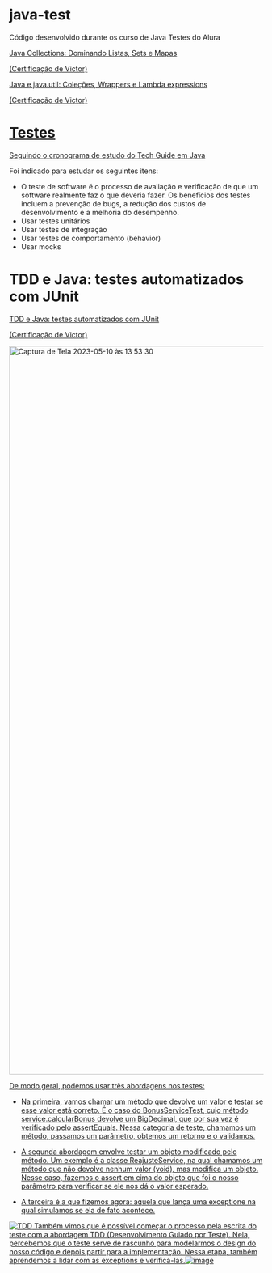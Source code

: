 # java-test
Código desenvolvido durante os curso de Java Testes do Alura

<a href="https://cursos.alura.com.br/course/java-collections">Java Collections: Dominando Listas, Sets e Mapas<a>
  
 <a href="https://cursos.alura.com.br/certificate/ea00b5f7-af32-42d8-be58-54323d9c2e82">(Certificação de Victor)
  
<a href="https://cursos.alura.com.br/course/java-util-lambdas">Java e java.util: Coleções, Wrappers e Lambda expressions<a>
  
<a href="https://cursos.alura.com.br/certificate/f6108291-e63d-4ec9-bb39-8289d8b27fb2">(Certificação de Victor)
# Testes
  
  Seguindo o cronograma de estudo do <a href="https://techguide.sh/pt-BR/path/java/">Tech Guide em Java<a>

Foi indicado para estudar os seguintes itens: 
  
  - O teste de software é o processo de avaliação e verificação de que um software realmente faz o que deveria fazer. Os benefícios dos testes incluem a prevenção de bugs, a redução dos custos de desenvolvimento e a melhoria do desempenho.
 - Usar testes unitários
 - Usar testes de integração
 - Usar testes de comportamento (behavior)
 - Usar mocks
  
  
  
# TDD e Java: testes automatizados com JUnit
  
  <a href="https://cursos.alura.com.br/course/tdd-java-testes-automatizados-junit">TDD e Java: testes automatizados com JUnit<a>
  
 <a href="https://cursos.alura.com.br/certificate/525520cc-7b49-458c-919c-c0ac895b03ed">(Certificação de Victor)
   
   <img width="1440" alt="Captura de Tela 2023-05-10 às 13 53 30" src="https://github.com/ceerqueira/test/assets/50030996/83f98b26-2dff-4736-8c56-17a5cbcb3ffb">


   De modo geral, podemos usar três abordagens nos testes:
   
   - Na primeira, vamos chamar um método que devolve um valor e testar se esse valor está correto. É o caso do BonusServiceTest, cujo método service.calcularBonus devolve um BigDecimal, que por sua vez é verificado pelo assertEquals. Nessa categoria de teste, chamamos um método, passamos um parâmetro, obtemos um retorno e o validamos.
   
   - A segunda abordagem envolve testar um objeto modificado pelo método. Um exemplo é a classe ReajusteService, na qual chamamos um método que não devolve nenhum valor (void), mas modifica um objeto. Nesse caso, fazemos o assert em cima do objeto que foi o nosso parâmetro para verificar se ele nos dá o valor esperado.
   - A terceira é a que fizemos agora: aquela que lança uma exceptione na qual simulamos se ela de fato acontece.

   

   ![TDD](https://github.com/ceerqueira/test/assets/50030996/d0a2ab8a-597c-4b04-8e51-46680f200cd3)
Também vimos que é possível começar o processo pela escrita do teste com a abordagem TDD (Desenvolvimento Guiado por Teste). Nela, percebemos que o teste serve de rascunho para modelarmos o design do nosso código e depois partir para a implementação. Nessa etapa, também aprendemos a lidar com as exceptions e verificá-las.![image](https://github.com/ceerqueira/test/assets/50030996/b37f2b18-21ae-4bdb-9b6c-3ecb063b88cf)

